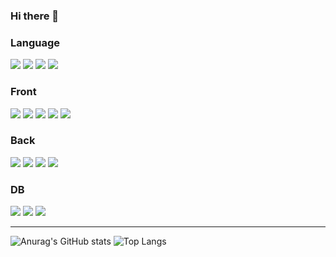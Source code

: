 ### Hi there 👋

<!--
**Ahndaegeun/Ahndaegeun** is a ✨ _special_ ✨ repository because its `README.md` (this file) appears on your GitHub profile.

Here are some ideas to get you started:

- 🔭 I’m currently working on ...
- 🌱 I’m currently learning ...
- 👯 I’m looking to collaborate on ...
- 🤔 I’m looking for help with ...
- 💬 Ask me about ...
- 📫 How to reach me: ...
- 😄 Pronouns: ...
- ⚡ Fun fact: ...
-->

<h3>Language</h3>
<div>
<img src="https://img.shields.io/badge/Java-007396?style=for-the badge&logo=Java&logoColor=FFFFFF"/>
<img src="https://img.shields.io/badge/Kotlin-orange?style=for-the badge&logo=Kotlin&logoColor=FFFFFF"/>
<img src="https://img.shields.io/badge/C-informational?style=for-the badge&logo=C&logoColor=FFFFFF"/>
<img src="https://img.shields.io/badge/C Sharp-success?style=for-the badge&logo=C Sharp&logoColor=FFFFFF"/>
</div>

<h3>Front</h3>
<div>
<img src="https://img.shields.io/badge/JavaScript-F7DF1E?style=for-the badge&logo=JavaScript&logoColor=FFFFFF"/>
<img src="https://img.shields.io/badge/HTML5-E34F26?style=for-the badge&logo=HTML5&logoColor=FFFFFF"/>
<img src="https://img.shields.io/badge/CSS3-1572B6?style=for-the badge&logo=CSS3&logoColor=FFFFFF"/>
<img src="https://img.shields.io/badge/Thymeleaf-4FC08D?style=for-the badge&logo=Thymeleaf&logoColor=FFFFFF"/>
<img src="https://img.shields.io/badge/jQuery-0769AD?style=for-the badge&logo=jQuery&logoColor=FFFFFF"/>
</div>

<h3>Back</h3>
<div>
<img src="https://img.shields.io/badge/Hibernate-59666C?style=for-the badge&logo=Hibernate&logoColor=FFFFFF"/>
<img src="https://img.shields.io/badge/Spring-6DB33F?style=for-the badge&logo=Spring&logoColor=FFFFFF"/>
<img src="https://img.shields.io/badge/SpringBoot-6DB33F?style=for-the badge&logo=SpringBoot&logoColor=FFFFFF"/>
<img src="https://img.shields.io/badge/ThymeLeaf-6DB33F?style=for-the badge&logo=ThymeLeaf&logoColor=FFFFFF"/>
</div>

<h3>DB</h3>
<div>
<img src="https://img.shields.io/badge/Oracle-F80000?style=for-the badge&logo=Oracle&logoColor=FFFFFF"/>
<img src="https://img.shields.io/badge/MariaDB-003545?style=for-the badge&logo=MariaDB&logoColor=FFFFFF"/>
<img src="https://img.shields.io/badge/MySQL-4479A1?style=for-the badge&logo=MySQL&logoColor=FFFFFF"/>
</div>

<hr>
  
![Anurag's GitHub stats](https://github-readme-stats.vercel.app/api?username=show5116&show_icons=true&theme=radical)
![Top Langs](https://github-readme-stats.vercel.app/api/top-langs/?username=show5116&theme=github_dark&layout=default&hide_border=true&hide_title=true)
